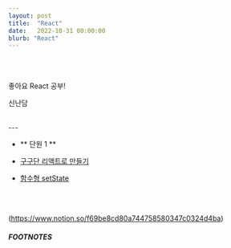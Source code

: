```yaml
---
layout: post
title:  "React"
date:   2022-10-31 00:00:00
blurb: "React"
---
```


<br />
<br />

좋아요 React 공부!

신난담

<br />
---

- ** 단원 1 **

- [구구단 리액트로 만들기][link_react_web_1]
- [함수형 setState][link_react_web_2]


<br />
<br />

(https://www.notion.so/f69be8cd80a744758580347c0324d4ba)

##### FOOTNOTES

[^1]: This is a note!


[link_react_web_1]:https://warm-dew-a7a.notion.site/hooks-9b389ad8177f45ecbadf90b5f81fedce
[link_react_web_2]:https://www.notion.so/setState-103abe11a6a146309e2ef229bd8cd46a